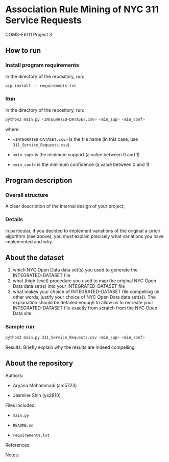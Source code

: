 # Association Rule Mining of NYC 311 Service Requests
COMS-E6111 Project 3

## How to run

### Install program requirements
In the directory of the repository, run:

  ```bash
  pip install -r requirements.txt
  ```

### Run 

In the directory of the repository, run:

  ```bash
  python3 main.py <INTEGRATED-DATASET.csv> <min_sup> <min_conf>
  ```
   
where:
- `<INTEGRATED-DATASET.csv>` is the file name
    (in this case, use `311_Service_Requests.csv`)

- `<min_sup>` is the minimum support 
        (a value between 0 and 1)

- `<min_conf>` is the minimum confidence 
    (a value between 0 and 1)

## Program description

### Overall structure
A clear description of the internal design of your project; 
### Details
in particular, if you decided to implement variations of the original a-priori algorithm (see above), you must explain precisely what variations you have implemented and why.

## About the dataset

1. which NYC Open Data data set(s) you used to generate the INTEGRATED-DATASET file
2. what (high-level) procedure you used to map the original NYC Open Data data set(s) into your INTEGRATED-DATASET file
3. what makes your choice of INTEGRATED-DATASET file compelling (in other words, justify your choice of NYC Open Data data set(s)). The explanation should be detailed enough to allow us to recreate your INTEGRATED-DATASET file exactly from scratch from the NYC Open Data site.

### Sample run
  ```bash
  python3 main.py 311_Service_Requests.csv <min_sup> <min_conf>
  ```

  Results: Briefly explain why the results are indeed compelling.


## About the repository
Authors: 

- Aryana Mohammadi (am5723)

- Jasmine Shin (yx2810)

Files included:

- `main.py`

- `README.md`

- `requirements.txt`

References:

Notes: